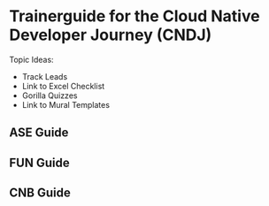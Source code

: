 # Trainerguide for the Cloud Native Developer Journey (CNDJ)


Topic Ideas:
- Track Leads
- Link to Excel Checklist
- Gorilla Quizzes
- Link to Mural Templates

## ASE Guide

## FUN Guide

## CNB Guide

